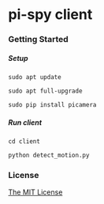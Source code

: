 # pi-spy client

### Getting Started

##### Setup
    sudo apt update
    
    sudo apt full-upgrade
    
    sudo pip install picamera
    
##### Run client
    cd client

    python detect_motion.py
    
### License

[The MIT License](http://opensource.org/licenses/MIT)